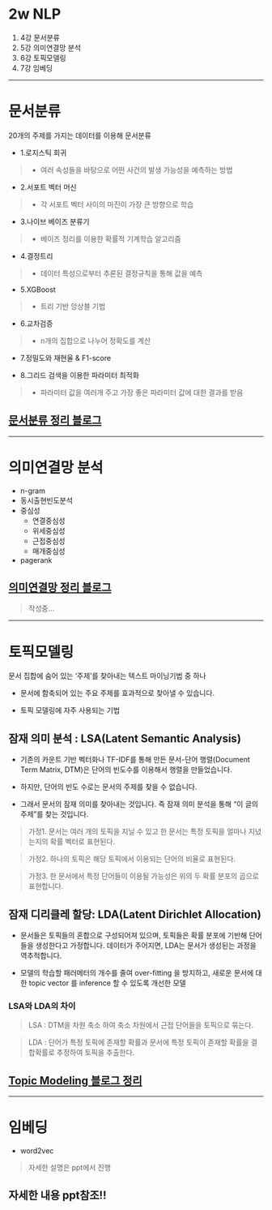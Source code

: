 # 2w NLP
1. 4강 문서분류
2. 5강 의미연결망 분석
3. 6강 토픽모델링 
4. 7강 임베딩

--- 

# 문서분류
20개의 주제를 가지는 데이터를 이용해 문서분류

- 1.로지스틱 회귀  
>  - 여러 속성들을 바탕으로 어떤 사건의 발생 가능성을 예측하는 방법

- 2.서포트 벡터 머신
> - 각 서포트 벡터 사이의 마진이 가장 큰 방향으로 학습

- 3.나이브 베이즈 분류기
> - 베이즈 정리를 이용한 확률적 기계학습 알고리즘

- 4.결정트리
> - 데이터 특성으로부터 추론된 결정규칙을 통해 값을 예측

- 5.XGBoost 
> - 트리 기반 앙상블 기법 

- 6.교차검증
> - n개의 집합으로 나누어 정확도를 계산

- 7.정밀도와 재현율 & F1-score

- 8.그리드 검색을 이용한 파라미터 최적화 
> - 파라미터 값을 여러개 주고 가장 좋은 파라미터 값에 대한 결과를 받음


## [문서분류 정리 블로그](https://jihoonjihoon.tistory.com/16)
----

# 의미연결망 분석

- n-gram
- 동시출현빈도분석
- 중심성
    - 연결중심성
    - 위세중심성
    - 근접중심성
    - 매개중심성
- pagerank

## [의미연결망 정리 블로그](https://jihoonjihoon.tistory.com/15)
> 작성중...

---- 

# 토픽모델링 
문서 집합에 숨어 있는 ‘주제’를 찾아내는 텍스트 마이닝기법 중 하나

- 문서에 함축되어 있는 주요 주제를 효과적으로 찾아낼 수 있습니다.

- 토픽 모델링에 자주 사용되는 기법

## 잠재 의미 분석 : LSA(Latent Semantic Analysis)

- 기존의 카운트 기반 벡터화나 TF-IDF를 통해 만든 문서-단어 행렬(Document Term Matrix, DTM)은 단어의 빈도수를 이용해서 행렬을 만들었습니다.

- 하지만, 단어의 빈도 수로는 문서의 주제를 찾을 수 없습니다.

- 그래서 문서의 잠재 의미를 찾아내는 것입니다.  즉 잠재 의미 분석을 통해 “이 글의 주제”를 찾는 것입니다.

> 가정1. 문서는 여러 개의 토픽을 지닐 수 있고 한 문서는 특정 토픽을 얼마나 지녔는지의 확률 벡터로 표현된다.

> 가정2. 하나의 토픽은 해당 토픽에서 이용되는 단어의 비율로 표현된다.

> 가정3. 한 문서에서 특정 단어들이 이용될 가능성은 위의 두 확률 분포의 곱으로 표현합니다.

## 잠재 디리클레 할당: LDA(Latent Dirichlet Allocation)

- 문서들은 토픽들의 혼합으로 구성되어져 있으며, 토픽들은 확률 분포에 기반해 단어들을 생성한다고 가정합니다. 데이터가 주어지면, LDA는 문서가 생성된는 과정을 역추적합니다.

- 모델의 학습할 패러메터의 개수를 줄여 over-fitting 을 방지하고, 새로운 문서에 대한 topic vector 를 inference 할 수 있도록 개선한 모델

### LSA와 LDA의 차이

> LSA : DTM을 차원 축소 하여 축소 차원에서 근접 단어들을 토픽으로 묶는다.

> LDA : 단어가 특정 토픽에 존재할 확률과 문서에 특정 토픽이 존재할 확률을 결합확률로 추정하여 토픽을 추출한다.

## [Topic Modeling 블로그 정리](https://jihoonjihoon.tistory.com/17)

----
 
# 임베딩
- word2vec
> 자세한 설명은 ppt에서 진행

## 자세한 내용 ppt참조!!
































